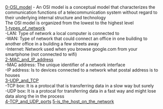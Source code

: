[0-OSI_model](0-OSI_model) - An OSI model is a conceptual model that characterizes the communication functions of a telecommunication system without regard to their underlying internal structure and technology<br/>
The OSI model is organized from the lowest to the highest level <br/>
[1-types_of_network](1-types_of_network) <br/>
-LAN: Type of network a local computer is connected to <br/>
-WAN: Type of network that could connect an office in one building to another office in a building a few streets away <br/>
-Internet: Network used when you browse google.com from your smartphone (not connected to wifi) <br/>
[2-MAC_and_IP_address](2-MAC_and_IP_address)<br/>
-MAC address: The unique identifier of a network interface<br/>
-IP address: Is to devices connected to a network what postal address is to houses <br/>
[3-UDP_and_TCP](3-UDP_and_TCP)<br/>
-TCP box: It is a protocal that is transferring data in a slow way but surely <br/>
-UDP box: It is a protocal for transferring data in a fast way and might lose data along the in the process <br/>
[4-TCP_and_UDP_ports](4-TCP_and_UDP_ports)
[5-is_the_host_on_the_network](5-is_the_host_on_the_network)
